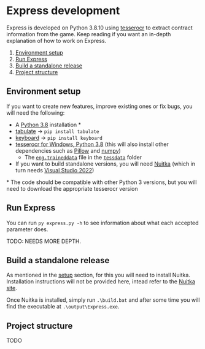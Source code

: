 # Express development

Express is developed on Python 3.8.10 using [tesserocr](https://github.com/sirfz/tesserocr) to extract contract information from the game. Keep reading if you want an in-depth explanation of how to work on Express.

1. [Environment setup](#environment-setup)
1. [Run Express](#run-express)
1. [Build a standalone release](#building-a-standalone-release)
1. [Project structure](#project-structure)

## Environment setup
If you want to create new features, improve existing ones or fix bugs, you will need the following:
- A [Python 3.8](https://www.python.org/downloads/release/python-3810/) installation *
- [tabulate](https://github.com/gregbanks/python-tabulate) → `pip install tabulate`
- [keyboard](https://pypi.org/project/keyboard) → `pip install keyboard`
- [tesserocr for Windows, Python 3.8](https://github.com/sirfz/tesserocr#pip) (this will also install other dependencies such as [Pillow](https://github.com/python-pillow/Pillow) and [numpy](https://github.com/numpy/numpy))
    - The [`eng.traineddata`](https://github.com/tesseract-ocr/tessdata/blob/main/eng.traineddata) file in the [`tessdata`](https://github.com/NotToDisturb/Express/tree/0.1/tessdata) folder
- If you want to build standalone versions, you will need [Nuitka](https://nuitka.net/doc/download.html#pypi) (which in turn needs [Visual Studio 2022](https://nuitka.net/doc/user-manual.html#id4))

\* The code should be compatible with other Python 3 versions, but you will need to download the appropriate tesserocr version

## Run Express
You can run `py express.py -h` to see information about what each accepted parameter does.

TODO: NEEDS MORE DEPTH.

## Build a standalone release
As mentioned in the [setup](#setup) section, for this you will need to install Nuitka. Installation instructions will not be provided here, intead refer to the [Nuitka site](https://nuitka.net/doc/download.html).

Once Nuitka is installed, simply run `.\build.bat` and after some time you will find the executable at `.\output\Express.exe`.

## Project structure
TODO